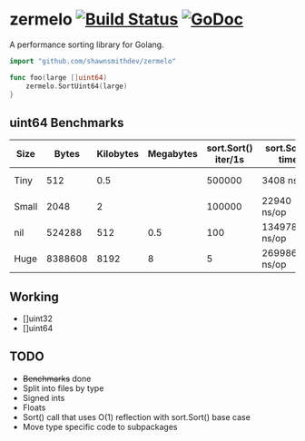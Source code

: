 zermelo [![Build Status](https://travis-ci.org/shawnsmithdev/zermelo.svg)](https://travis-ci.org/shawnsmithdev/zermelo) [![GoDoc](https://godoc.org/github.com/shawnsmithdev/zermelo?status.png)](https://godoc.org/github.com/shawnsmithdev/zermelo)
=========

A performance sorting library for Golang.

```go
import "github.com/shawnsmithdev/zermelo"

func foo(large []uint64)
    zermelo.SortUint64(large)
}
```

uint64 Benchmarks
-----------------


| Size  | Bytes | Kilobytes | Megabytes| sort.Sort() iter/1s | sort.Sort() time | zermelo iter/1s | zermelo time   |
|-------|-------|-----------|----------|---------------------|------------------|-----------------|----------------|
| Tiny  |512    |   0.5     |          |              500000 |      3408 ns/op  |          200000 |     8669 ns/op |
| Small |2048   |   2       |          |              100000 |     22940 ns/op  |          100000 |    22241 ns/op |
| nil   |524288 |   512     |   0.5    |                 100 |  13497885 ns/op  |            1000 |  2249122 ns/op |
| Huge  |8388608|   8192    |   8      |                   5 | 269986939 ns/op  |              50 | 41310842 ns/op |

Working
-------

* []uint32
* []uint64

TODO
----

* ~~Benchmarks~~ done
* Split into files by type
* Signed ints
* Floats
* Sort() call that uses O(1) reflection with sort.Sort() base case
* Move type specific code to subpackages


